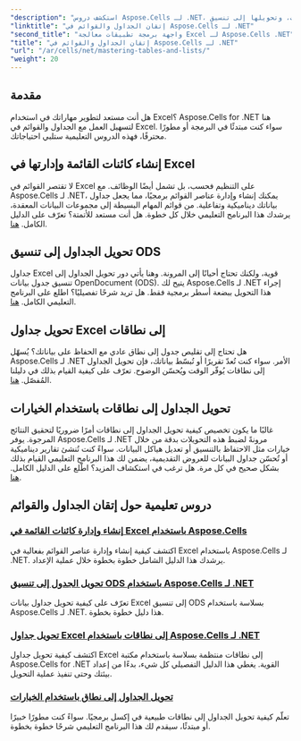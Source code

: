 ```yaml
---
"description": "استكشف دروس Aspose.Cells لـ .NET، بما في ذلك إنشاء وإدارة كائنات القائمة، وتحويل الجداول إلى نطاقات، وتحويلها إلى تنسيق ODS خطوة بخطوة."
"linktitle": "إتقان الجداول والقوائم في Aspose.Cells لـ .NET"
"second_title": "واجهة برمجة تطبيقات معالجة Excel لـ Aspose.Cells .NET"
"title": "إتقان الجداول والقوائم في Aspose.Cells لـ .NET"
"url": "/ar/cells/net/mastering-tables-and-lists/"
"weight": 20
---
```


## مقدمة

هل أنت مستعد لتطوير مهاراتك في استخدام Excel؟ Aspose.Cells for .NET هنا لتسهيل العمل مع الجداول والقوائم في Excel. سواء كنت مبتدئًا في البرمجة أو مطورًا محترفًا، فهذه الدروس التعليمية ستلبي احتياجاتك.

## إنشاء كائنات القائمة وإدارتها في Excel  
لا تقتصر القوائم في Excel على التنظيم فحسب، بل تشمل أيضًا الوظائف. مع Aspose.Cells لـ .NET، يمكنك إنشاء وإدارة عناصر القوائم برمجيًا، مما يجعل جداول بياناتك ديناميكية وتفاعلية. من قوائم المهام البسيطة إلى مجموعات البيانات المعقدة، يرشدك هذا البرنامج التعليمي خلال كل خطوة. هل أنت مستعد للأتمتة؟ تعرّف على الدليل الكامل. [هنا](./create-and-manage-list-object/).  

## تحويل الجداول إلى تنسيق ODS  
جداول Excel قوية، ولكنك تحتاج أحيانًا إلى المرونة. وهنا يأتي دور تحويل الجداول إلى تنسيق جدول بيانات OpenDocument (ODS). يتيح لك Aspose.Cells لـ .NET إجراء هذا التحويل ببضعة أسطر برمجية فقط. هل تريد شرحًا تفصيليًا؟ اطلع على البرنامج التعليمي الكامل. [هنا](./convert-table-to-ods-format/).  

## تحويل جداول Excel إلى نطاقات  
هل تحتاج إلى تقليص جدول إلى نطاق عادي مع الحفاظ على بياناتك؟ يُسهّل Aspose.Cells لـ .NET الأمر. سواء كنت تُعدّ تقريرًا أو تُبسّط بياناتك، فإن تحويل الجداول إلى نطاقات يُوفّر الوقت ويُحسّن الوضوح. تعرّف على كيفية القيام بذلك في دليلنا المُفصّل. [هنا](./convert-excel-tables-to-range/).  

## تحويل الجداول إلى نطاقات باستخدام الخيارات  

غالبًا ما يكون تخصيص كيفية تحويل الجداول إلى نطاقات أمرًا ضروريًا لتحقيق النتائج المرجوة. يوفر Aspose.Cells لـ .NET مرونةً لضبط هذه التحويلات بدقة من خلال خيارات مثل الاحتفاظ بالتنسيق أو تعديل هياكل البيانات. سواءً كنت تُنشئ تقارير ديناميكية أو تُحسّن جداول البيانات للعروض التقديمية، يضمن لك هذا البرنامج التعليمي القيام بذلك بشكل صحيح في كل مرة. هل ترغب في استكشاف المزيد؟ اطّلع على الدليل الكامل. [هنا](./convert-tables-to-range-with-options/).  

## دروس تعليمية حول إتقان الجداول والقوائم
### [إنشاء وإدارة كائنات القائمة في Excel باستخدام Aspose.Cells](./create-and-manage-list-object/)
اكتشف كيفية إنشاء وإدارة عناصر القوائم بفعالية في Excel باستخدام Aspose.Cells لـ .NET. يرشدك هذا الدليل الشامل خطوة بخطوة خلال عملية الإعداد.
### [تحويل الجدول إلى تنسيق ODS باستخدام Aspose.Cells لـ .NET](./convert-table-to-ods-format/)
تعرّف على كيفية تحويل جداول بيانات Excel إلى تنسيق ODS بسلاسة باستخدام Aspose.Cells لـ .NET. هذا دليل خطوة بخطوة.
### [تحويل جداول Excel إلى نطاقات باستخدام Aspose.Cells لـ .NET](./convert-excel-tables-to-range/)
اكتشف كيفية تحويل جداول Excel إلى نطاقات منتظمة بسلاسة باستخدام مكتبة Aspose.Cells for .NET القوية. يغطي هذا الدليل التفصيلي كل شيء، بدءًا من إعداد بيئتك وحتى تنفيذ عملية التحويل.
### [تحويل الجداول إلى نطاق باستخدام الخيارات](./convert-tables-to-range-with-options/)
تعلّم كيفية تحويل الجداول إلى نطاقات طبيعية في إكسل برمجيًا. سواءً كنت مطورًا خبيرًا أو مبتدئًا، سيقدم لك هذا البرنامج التعليمي شرحًا خطوة بخطوة.